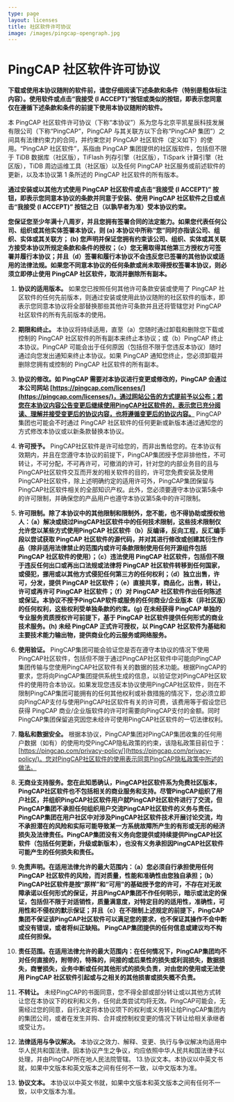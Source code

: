 ```yaml
---
type: page
layout: licenses
title: 社区软件许可协议
image: /images/pingcap-opengraph.jpg
---
```


# PingCAP 社区软件许可协议

**下载或使用本协议随附的软件前，请您仔细阅读下述条款和条件（特别是粗体标注内容）。使用软件或点击“我接受 (I ACCEPT)”按钮或类似的按钮，即表示您同意仅在遵循下述条款和条件的前提下使用本协议随附的软件。**

本 PingCAP 社区软件许可协议（下称“本协议”）系为您与北京平凯星辰科技发展有限公司（下称“PingCAP”，PingCAP 与其关联方以下合称“PingCAP 集团”）之间具有法律约束力的合同，并约束您对 PingCAP 社区软件（定义如下）的使用。“PingCAP 社区软件”，系指由 PingCAP 集团提供的社区版软件，包括但不限于 TiDB 数据库（社区版），TiFlash 列存引擎（社区版），TiSpark 计算引擎（社区版），TiDB 周边运维工具（社区版）以及任何 PingCAP 社区服务或前述软件的更新，以及本协议第 1 条所述的 PingCAP 社区软件的所有版本。

**通过安装或以其他方式使用 PingCAP 社区软件或点击“我接受 (I ACCEPT)” 按钮，即表示您同意本协议的条款并同意于安装、使用 PingCAP 社区软件之日或点击“我接受 (I ACCEPT)” 按钮之日（以孰早者为准）受本协议约束。**

**您保证您至少年满十八周岁，并且您拥有签署合同的法定能力。如果您代表任何公司、组织或其他实体签署本协议，则 (a) 本协议中所称“您”同时亦指该公司、组织、实体或其关联方； (b) 您声明并保证您拥有约束该公司、组织、实体或其关联方接受本协议所规定条款和条件的授权；（c）您无需取得其他第三方授权方可签署并履行本协议；并且（d）签署和履行本协议不会违反您已签署的其他协议或适用的法律法规。如果您不同意本协议的任何条款或尚未取得授权签署本协议，则必须立即停止使用 PingCAP 社区软件，取消并删除所有副本。**

1. **协议的适用版本。** 如果您已按照任何其他许可条款安装或使用了 PingCAP 社区软件的任何先前版本，则通过安装或使用此协议随附的社区软件的版本，即表示您同意本协议将全部替换那些其他许可条款并且还将管辖您对 PingCAP 社区软件的所有先前版本的使用。

2. **期限和终止。** 本协议将持续适用，直至（a）您随时通过卸载和删除您下载或控制的 PingCAP 社区软件的所有副本来终止本协议；或（b）PingCAP 终止本协议。PingCAP 可能会出于任何原因（包括但不限于您违反本协议）随时通过向您发出通知来终止本协议。如果 PingCAP 通知您终止，您必须卸载并删除您拥有或控制的 PingCAP 社区软件的所有副本。

3. **协议的修改。如 PingCAP 需要对本协议进行变更或修改的，PingCAP 会通过本公司网站 [https://pingcap.com/licenses/](https://pingcap.com/licenses/)，通过网站公告的方式提前予以公布；若您在本协议内容公告变更后继续使用PingCAP社区软件的，表示您已充分阅读、理解并接受变更后的协议内容，也将遵循变更后的协议内容。** PingCAP 集团也可能会不时通过 PingCAP 社区软件的任何更新或新版本通过通知您的方式修改本协议或以新条款替换本协议。

4. **许可授予。** PingCAP社区软件是许可给您的，而非出售给您的。在本协议有效期内，并且在您遵守本协议的前提下，PingCAP集团授予您非排他性，不可转让，不可分配，不可再许可，可撤消的许可，针对您的内部业务目的且与PingCAP社区软件交互而开发的相关软件的目的，许可您免费安装及使用PingCAP社区软件，除上述明确约定的适用许可外，PingCAP集团保留与PingCAP社区软件相关的全部知识产权。此外，您必须要遵守本协议第5条中的许可限制，并确保您的产品用户也遵守本协议第5条中的许可限制。

5. **许可限制。除了本协议中的其他限制和限制外，您不能，也不得协助或授权他人：（a）解决或绕过PingCAP社区软件中的任何技术限制，这些技术限制仅允许您以某些方式使用PingCAP 社区软件（b）反编译，反向工程，反汇编手段以尝试获取 PingCAP 社区软件的源代码，并对其进行修改或创建其衍生作品（除非适用法律禁止的范围内或许可条款限制使用任何开源组件包括 PingCAP 社区软件的使用）；（c）违法使用 PingCAP 社区软件，包括但不限于违反任何出口或再出口法规或法律将 PingCAP 社区软件转移到任何国家，或侵犯，挪用或以其他方式侵犯任何第三方的任何权利；（d）独立出售，许可，分发，提供 PingCAP 社区软件；（e）直接共享，商品化，出售，转让，许可或再许可 PingCAP 社区软件；（f）对 PingCAP 社区软件作出任何陈述或保证。本协议不授予PingCAP软件或服务的任何商业/企业版本（非社区版）的任何权利，这些权利受单独条款的约束。(g) 在未经获得 PingCAP 单独的专业服务资质授权许可前提下，基于 PingCAP 社区软件提供任何形式的商业技术服务。(h) 未经 PingCAP 正式许可授权，以 PingCAP 社区软件为基础和主要技术能力输出物，提供商业化的云服务或网络服务。**

6. **使用验证。** PingCAP集团可能会验证您是否在遵守本协议的情况下使用PingCAP社区软件，包括但不限于通过PingCAP社区软件中可能向PingCAP集团传输与您使用PingCAP社区软件有关的数据的技术功能。根据PingCAP的要求，您将向PingCAP集团提供系统生成的信息，以验证您对PingCAP社区软件的使用符合本协议。如果发现您违反本协议使用PingCAP社区软件，则在不限制PingCAP集团可能拥有的任何其他权利或补救措施的情况下，您必须立即向PingCAP支付与使用PingCAP社区软件有关的许可费，该费用等于假设您已获得 PingCAP 商业/企业版软件的许可时需要向PingCAP支付的金额。同时PingCAP集团保留追究因您未经许可使用PingCAP社区软件的一切法律权利。

7. **隐私和数据安全。** 根据本协议，PingCAP集团对PingCAP集团收集的任何用户数据（如有）的使用均受PingCAP隐私政策的约束，该隐私政策目前位于：[https://pingcap.com/privacy-policy/](https://pingcap.com/privacy-policy/)。您对PingCAP社区软件的使用表示同意PingCAP隐私政策中所述的做法。

8. **无商业支持服务。您在此知悉确认，PingCAP社区软件系为免费社区版本，PingCAP社区软件也不包括相关的商业服务和支持。尽管PingCAP组织了用户社区，并组织PingCAP社区软件用户就PingCAP社区软件进行了交流，但PingCAP集团不承担任何组织用户交流PingCAP社区软件的义务与责任。PingCAP集团在用户社区中对涉及PingCAP社区软件技术开展讨论交流，均不承担潜在的风险和实际可能导致某一方系统故障所产生的有形或无形的经济损失及法律责任。PingCAP集团没有义务向您提供或持续提供PingCAP社区软件（包括任何更新，升级或新版本），也没有义务承担因PingCAP社区软件可能产生的任何损失和责任。**

9. **免责声明。在适用法律允许的最大范围内：（a）您必须自行承担使用任何 PingCAP 社区软件的风险，而对质量，性能和准确性由您独自承担；（b）PingCAP社区软件是按“原样”和“可用”的基础授予您的许可，不存在对无故障承诺以任何形式的保证，并且PingCAP集团不作任何明示，暗示或法定的保证，包括但不限于对适销性，质量满意度，对特定目的的适用性，准确性，可用性和不侵权的默示保证；并且（c）在不限制上述规定的前提下，PingCAP集团不保证该PingCAP社区软件可以满足您的要求，也不保证其操作不会中断或没有错误，或者将纠正缺陷。 PingCAP集团提供的任何信息或建议均不构成任何担保。**

10. **责任范围。在适用法律允许的最大范围内：在任何情况下，PingCAP集团均不对任何直接的，附带的，特殊的，间接的或后果性的损失或利润损失，数据损失，商誉损失，业务中断或任何其他形式的损失负责，对由您的使用或无法使用 PingCAP 社区软件引起或与之相关的其他损害或损失概不负责。**

11. **不转让。** 未经PingCAP的书面同意，您不得全部或部分转让或以其他方式转让您在本协议下的权利和义务，任何此类尝试均将无效。PingCAP可能会，无需经过您的同意，自行决定将本协议项下的权利或义务转让给PingCAP集团内的集团公司，或者在发生并购、合并或控制权变更的情况下转让给相关承继者或受让方。

12. **法律适用与争议解决。** 本协议之效力、解释、变更、执行与争议解决均适用中华人民共和国法律。因本协议产生之争议，均应依照中华人民共和国法律予以处理，并由PingCAP所在地人民法院管辖。
13.协议文本。本协议以中英文书就，如果中文版本和英文版本之间有任何不一致，以中文版本为准。

13. **协议文本。** 本协议以中英文书就，如果中文版本和英文版本之间有任何不一致，以中文版本为准。

